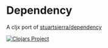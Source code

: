 # Dependency

A cljx port of [stuartsierra/dependency](https://github.com/stuartsierra/dependency)

[![Clojars Project](http://clojars.org/kibu/dependency/latest-version.svg)](http://clojars.org/kibu/dependency)
